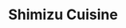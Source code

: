 ---
layout: place
title: "Shimizu Cuisine"
permalink: /california/oakland/shimizu-cuisine.html
stateAbbr: CA
stateName: California
cityName: Oakland
seo:
  name: "Shimizu Cuisine"
  type: Restaurant
  links: http://shimizu.menu11.com/
description: "Shimizu Cuisine serves delicious sushi in Oakland, California. Try fresh Japanese dishes for a great dining experience. "
place_id: ChIJt1yYsPZ9hYARJL1UolwVYhE
photos:
  - name: >-
      places/ChIJt1yYsPZ9hYARJL1UolwVYhE/photos/AeeoHcK027wqNDcsTekgMqGKiQ7PPzoFrbZ-CXpyCFlp2uRbEYMoSddp72jLITJEvUXIChVH2BU4DD6RNY5lRtN9n6W8xi4N4imoTLAnCqm5rdZVghg4Za3JjF7D50v29G89bJ5xZWspK7moygPnZVL8cpYzFeT1_IYwuZk97lKxe79yRXlnAOUDx24BftPfu8-z9iQvPof4a0o3uIkYUex1Zh3tvjiJq0uQN9iamSt2D79cHevgsU_Iyxy_ungnFV_JZcapJRrCzo9Wf3D10jL3GDYgBjcNL9oalB_QxAFux3nGhw
    widthPx: 640
    heightPx: 480
    authorAttributions:
      - displayName: Shimizu Sushi Japanese Restaurant
        uri: https://maps.google.com/maps/contrib/108203232703098838528
        photoUri: >-
          https://lh3.googleusercontent.com/a-/ALV-UjWTfPe0QIJmILWXTuGtTmBHC32ZAOOS7DER2aktTV1UwXkylHfL=s100-p-k-no-mo
    flagContentUri: >-
      https://www.google.com/local/imagery/report/?cb_client=maps_api_places.places_api&image_key=!1e10!2sAF1QipOhPupOtsPpp38RJSTDhAKZ63zN-cP9hR3MG0w6&hl=en-US
    googleMapsUri: >-
      https://www.google.com/maps/place//data=!3m4!1e2!3m2!1sAF1QipOhPupOtsPpp38RJSTDhAKZ63zN-cP9hR3MG0w6!2e10!4m2!3m1!1s0x80857df6b0985cb7:0x1162155ca254bd24
  - name: >-
      places/ChIJt1yYsPZ9hYARJL1UolwVYhE/photos/AeeoHcLQIB6p2aZ5aEp_oFBrRGNP4I_Waft-qwxDXqNWL3-0sEoqgxOulaXatWISZdxnmuhsYiF5znWBhK8Wf3luEfAVPVc1yzbXh94OTyToiJL3G3sCW7uOoDZiv0RzLp3G4qdVDD0Hg2Uu2QKuRq8IOybAzvFryK56kql77XPQf6zh4uVP2_P9aukL-qhTKmcc2qqhW5mlAhv9EltlUh2U199ce1V5uTfMMXwDnPxxSDaCD0prJhMy-5AMRBFgH7Hg6Lsd_Syka-iRTFBQkUj-J6rwQTrMMZ2M4l96cCJ1uwjye83996x9oGibTO5pZ0RQP5Li911HDY9m0NcZ2i57MOKKut3rkBv2Juw-yJzpMGKSZprHIRGcaULubBcaW9rYRx8N3DibzlMZK9VzUJ9NFP2kg7Zxwh8BUNVEr0LLar544g
    widthPx: 4032
    heightPx: 1960
    authorAttributions:
      - displayName: sandra p
        uri: https://maps.google.com/maps/contrib/105394034110420365819
        photoUri: >-
          https://lh3.googleusercontent.com/a-/ALV-UjX2rf3DnHqCcl94WsTxQnrptNRyJ6kjQ5F4BUR8g-m0svwLHE9I=s100-p-k-no-mo
    flagContentUri: >-
      https://www.google.com/local/imagery/report/?cb_client=maps_api_places.places_api&image_key=!1e10!2sCIHM0ogKEICAgIC0gZHRPA&hl=en-US
    googleMapsUri: >-
      https://www.google.com/maps/place//data=!3m4!1e2!3m2!1sCIHM0ogKEICAgIC0gZHRPA!2e10!4m2!3m1!1s0x80857df6b0985cb7:0x1162155ca254bd24
  - name: >-
      places/ChIJt1yYsPZ9hYARJL1UolwVYhE/photos/AeeoHcKCPQ3x5vINEQF5O3xbIozniZXk2Wc0nxhfLpy-t8RCcaX_aEfA5VcrdxgINo-qGoJCJ55uC2QFuqr7BVoa8Ytvljo09dAkpQElxp3iFQtRtesp2mLX5AwqyurJNQbmrfYu3Pm2Wetxcg0HOmiAR2LrxM8Qbmed61vNBt3OWhxCy_n0Jb5CL5GGBXSD3-fwYxzD0eX9ZEqTzjg1Sp6AdrQ8TFSIj0NEhavYfHkTD02yLiFFFg9rb2WgmF59O_yXOmZCxHVruBCsYuQttv-vP_wKr_owIvP90KmRmd94luK83xNR3uveBmpz_EWlPcDvbkqCC2eFOGEhFHXfSM5dLo7khHG99RcmonZXn1Cgcdg9GV32qIKFnrGBjp3wn_k5t-ULBsmRhw0FhOiSHESmQs-IHMTlt4KbyxypLTfOv4Ws-A
    widthPx: 4080
    heightPx: 3072
    authorAttributions:
      - displayName: Kerry Jones
        uri: https://maps.google.com/maps/contrib/104670480264290183630
        photoUri: >-
          https://lh3.googleusercontent.com/a-/ALV-UjXdSVxcmzkY_cRSbd8pHlmITFQ89c-TKelxbMubANRc4BbuCBpc=s100-p-k-no-mo
    flagContentUri: >-
      https://www.google.com/local/imagery/report/?cb_client=maps_api_places.places_api&image_key=!1e10!2sCIHM0ogKEICAgIDP6o63cQ&hl=en-US
    googleMapsUri: >-
      https://www.google.com/maps/place//data=!3m4!1e2!3m2!1sCIHM0ogKEICAgIDP6o63cQ!2e10!4m2!3m1!1s0x80857df6b0985cb7:0x1162155ca254bd24
  - name: >-
      places/ChIJt1yYsPZ9hYARJL1UolwVYhE/photos/AeeoHcIDDEYXeBxy55tF7ZQYxTqN3PTUoyZQUR0bFIPT7Ur2PhFdLNVaVYszNKkC1xYSIAoQa_zVjGbIWMv39Y_frFb7YIAqZRxBX-QNi-hwBayhxpwvQv4dtr3JAY-XM1yagIbTuZ_QtGBiUpOTAg4V9DgbWjcuYfJA6SbMTninRGp8_K9JJy7wOsSB31MjXfhgiLlDA--PuKcZBgtJ8rOtSAUQ3WVhVrmnyJ_xPDRVOBzWxYByw2XqtlI9jjTDV37iaAFkCTadLlX_LYAsuMcSc49szk-Ro0_CM6wbgdvti5S3oIBSk3yAS0iYR1nHZ2n75QTreGs6jmvp8d5UZvAEMNsdzdtNxay4_hlRlysZJdMvltMO2PfHYbenb_PUKNGRlp3mf16DmntYy8Bn3w81d8HIxHZUsH_Rl6uqIiHNC5iheQ
    widthPx: 4032
    heightPx: 3024
    authorAttributions:
      - displayName: Fan Zhao
        uri: https://maps.google.com/maps/contrib/108370221053862188401
        photoUri: >-
          https://lh3.googleusercontent.com/a/ACg8ocIiCdMQ7mS1lzjgiy66kc3nqcFtHM05N8a5-14pOHXYAzwnWA=s100-p-k-no-mo
    flagContentUri: >-
      https://www.google.com/local/imagery/report/?cb_client=maps_api_places.places_api&image_key=!1e10!2sCIHM0ogKEICAgIDXqbzuDg&hl=en-US
    googleMapsUri: >-
      https://www.google.com/maps/place//data=!3m4!1e2!3m2!1sCIHM0ogKEICAgIDXqbzuDg!2e10!4m2!3m1!1s0x80857df6b0985cb7:0x1162155ca254bd24
  - name: >-
      places/ChIJt1yYsPZ9hYARJL1UolwVYhE/photos/AeeoHcJUN16-KeiOAPflj4xRWxUoE5_pd0tXDNeKW46NIZf2LZMV0nG0jUNtwXmauW-MqKnrTCRXXlR4kq64uI18EckhhsJ7eJQ3785Y6t86Vjzmwq0-51NBtK1aOe9L5PRoqT_vy89B36umdXJNM31SYBFLur-C8vzYeLGPS9pz0BfLs9yaI5E9fnYo8bTu3CevKcLMXSyaS0XJY1iEG5G21kCq3JcGEEaCfioemPcKHG55fPxR4-4AOewFTeGDq1upGmwrQNRayzDU0Y4OceXgHoqQ5KiSN8-E3BEaOBr7XpZoYKIFpjc_f2aRh_lDhYmQEhumE8YsD4f3gWNznUAHtTxSzW-0tQXmWYRN_BkmhP42pOf0Mm2Jg6o67C3eN8KKlCXgc_mlUr84D1Qv3CKfVAdlih7jfeVY3IWpyHaSW3hQXWvG
    widthPx: 348
    heightPx: 348
    authorAttributions:
      - displayName: Rehman Ali
        uri: https://maps.google.com/maps/contrib/114043041158393847584
        photoUri: >-
          https://lh3.googleusercontent.com/a/ACg8ocLsNljEZa2J2OC8TS6XPqvHP70t8yXLNoJiMPcD-bJ_rA476Q=s100-p-k-no-mo
    flagContentUri: >-
      https://www.google.com/local/imagery/report/?cb_client=maps_api_places.places_api&image_key=!1e10!2sCIHM0ogKEICAgICPxPufuQE&hl=en-US
    googleMapsUri: >-
      https://www.google.com/maps/place//data=!3m4!1e2!3m2!1sCIHM0ogKEICAgICPxPufuQE!2e10!4m2!3m1!1s0x80857df6b0985cb7:0x1162155ca254bd24
  - name: >-
      places/ChIJt1yYsPZ9hYARJL1UolwVYhE/photos/AeeoHcLqz4-hVmmNOgzyRNngodG1h20GfXnLh8EAvn7kEAQ9C7gUP781bodNfxsY_ETvZZKBZU4rUxq2qW_JXJ2XMjlMqe1JPiRGXIqE63njldHxclU3-NK28T6cOXbKQObTnvVr7qp0VNW8-fkyYjOwlcgfUXiGTs00ik2iLK86Kp2WtyXMc1T06ii0KSKJM_RGbmmmZgX7dLZcSO1y4vatJeMLIRZRodN8qR317BWMnxLDjrsjZ1OU8JS2wuJ-uPizlve5UOK0NcKJyP23HhL_wqOA9pRxv4uHTGSWxTgj-j7Hq2_vD_EbkSpzeviN3xwUidULuJsq-sYXqHUhXdZTqiZWQirfHiRLnZgNP_0wxinpdhGDF4rjZwrWFXaiGeU6rvI9Erf3_-qrc8u1fwHwl6qj2OMuf0AKoHFSUGAN6_o
    widthPx: 3024
    heightPx: 4032
    authorAttributions:
      - displayName: viktoriya kinder
        uri: https://maps.google.com/maps/contrib/103461102727386122702
        photoUri: >-
          https://lh3.googleusercontent.com/a-/ALV-UjWRlerCiE-6hDiLbHsrzi7guxPSloJMKDy1FMPq4X5n4S1On-EX=s100-p-k-no-mo
    flagContentUri: >-
      https://www.google.com/local/imagery/report/?cb_client=maps_api_places.places_api&image_key=!1e10!2sCIHM0ogKEICAgMDAtdPKJw&hl=en-US
    googleMapsUri: >-
      https://www.google.com/maps/place//data=!3m4!1e2!3m2!1sCIHM0ogKEICAgMDAtdPKJw!2e10!4m2!3m1!1s0x80857df6b0985cb7:0x1162155ca254bd24
  - name: >-
      places/ChIJt1yYsPZ9hYARJL1UolwVYhE/photos/AeeoHcLp-kIFKcXCQIvsr0zJjPs0y01UNMai3gIBS1p4-5dZNUtWJK0gLBAW-FH1d0uXdmtot2VofXPn9E_zzQWqYSGX9EHPd7GyO_w-CllILT3AGnwUHyndF-7AlQDWDQtpqHY-v15gh4R-aETvB3DU-OQGfKPuhqucQ0gyp_54szvzRWXVv-zaMtXveWtoj8TfXKZ0iHZMCtZ8O08vxWIvPdogr6YpH1FuNJ5kGwWfV6iOmFKiWkJo1eQbmDbmykOuwJ9ULrT_IohEQ7JbW9URrlUi-qCU60rN3pKbbCTr8ffDc1jeldNOAKjtVOg5GCBweZ7cxlmjqoR4jrFUxRYBC0SToBUok4gE3k_loFraIqYBlCRXg1pk0eIB6D1fG1EyeLgD9Vn7wLZE8eEQX4Y57tY8vqYlnVAlp4iHBfOPyBO8vA
    widthPx: 3072
    heightPx: 4080
    authorAttributions:
      - displayName: Amy McDivitt Leal
        uri: https://maps.google.com/maps/contrib/112836504984844356472
        photoUri: >-
          https://lh3.googleusercontent.com/a-/ALV-UjVHVZTYH0uOa98OtPGRrjtRo6sTLWPhZ2eyQ1Ix_7OnD4sQKC9oDg=s100-p-k-no-mo
    flagContentUri: >-
      https://www.google.com/local/imagery/report/?cb_client=maps_api_places.places_api&image_key=!1e10!2sCIHM0ogKEICAgIDzhMu-Pg&hl=en-US
    googleMapsUri: >-
      https://www.google.com/maps/place//data=!3m4!1e2!3m2!1sCIHM0ogKEICAgIDzhMu-Pg!2e10!4m2!3m1!1s0x80857df6b0985cb7:0x1162155ca254bd24
  - name: >-
      places/ChIJt1yYsPZ9hYARJL1UolwVYhE/photos/AeeoHcIz0pVutA1DzM0tuGZtA1u7xsYBwaq8Y1CMCyMtz7EZz6nDGck7wIXuxeOw2aquSkOVTKTGL3D1iS--bA5qECXVTNJ0oCABgYqJJcygkez6qVLuYfiHOa6tdB1l9MboJiCBt_JpZV0YKtVyczdTajS5_sW3NHzbz3J2AixCgevNqDSlaajetL5EP3SFXcl5Uuo16kuiV1uNcete0p3qgaohB8RthKXYQVyA_J7aNCFENc0ZrrZdJU3tyW9I9Tp0gf8sUpnYhOeoocZ9NXzLCbN4liNUxEmZv2VEtmcP0BTQmzZ_khhUv9a44WupiOKWM0hmdlENHtj-scU0B3rR6MrITpYh7Eg2UG0Otm3Fe9cZvjaJK9GfpxxWBxROmlm3ZjBytnSJdmkvVMHInXNvhY90rCrkVqRgRier9IbR5yxugw
    widthPx: 4032
    heightPx: 3024
    authorAttributions:
      - displayName: Suzanne Freedman
        uri: https://maps.google.com/maps/contrib/103218069509122549297
        photoUri: >-
          https://lh3.googleusercontent.com/a-/ALV-UjXua_QX2xGG3IZBWs-54PhYbWtlvwBh74aP-tLqRrLb6oZniUkr=s100-p-k-no-mo
    flagContentUri: >-
      https://www.google.com/local/imagery/report/?cb_client=maps_api_places.places_api&image_key=!1e10!2sCIHM0ogKEICAgID2nJfVfQ&hl=en-US
    googleMapsUri: >-
      https://www.google.com/maps/place//data=!3m4!1e2!3m2!1sCIHM0ogKEICAgID2nJfVfQ!2e10!4m2!3m1!1s0x80857df6b0985cb7:0x1162155ca254bd24
  - name: >-
      places/ChIJt1yYsPZ9hYARJL1UolwVYhE/photos/AeeoHcJNauGwg0a6KVQJS9PUnLr_V9G1pzE_NRAIHiASqfoIQRuLM-81VpVNbBl3kGLMa0yXAzx-oXFEkQgwcqhi8NUeH-peNjeJ_Zm174PjgpqB78c8X04RJlAqkR-clFERIfXOgZxsaxSvvQs7SeTvOEFTQwbzjYZtxeUZ9nLml7e9OqO06Pp6ZjdlmlyIuULyHgTm_FBnkk98bFeqGUd89unmuNfbZ5XPZmWaU2bXV8fFHeM91R3a9XHC0m0LvHycyFRryTLTplv5s6aeFlOYXb8gwQnu14IT5I45A7IOA3TID3uGwBUyvdDWAB4G-vzoG6mYJ4lzxJQoqL1HqO1d7WrCJhdqkAyu6vXpJgnpuSC75brtsTxbJ11oXDf0l5p4VDvBzC2AbzX1GPvR4lUiDoaxcIPssMe3osduLyh1iqlDfHoh
    widthPx: 2471
    heightPx: 1504
    authorAttributions:
      - displayName: B L
        uri: https://maps.google.com/maps/contrib/114841115963002322672
        photoUri: >-
          https://lh3.googleusercontent.com/a/ACg8ocK4pNKGJ55T43OCfUALFl_0Gz93_ouHXnP5-IeH5JHCqHROyw=s100-p-k-no-mo
    flagContentUri: >-
      https://www.google.com/local/imagery/report/?cb_client=maps_api_places.places_api&image_key=!1e10!2sCIHM0ogKEICAgIC4wNqi6AE&hl=en-US
    googleMapsUri: >-
      https://www.google.com/maps/place//data=!3m4!1e2!3m2!1sCIHM0ogKEICAgIC4wNqi6AE!2e10!4m2!3m1!1s0x80857df6b0985cb7:0x1162155ca254bd24
  - name: >-
      places/ChIJt1yYsPZ9hYARJL1UolwVYhE/photos/AeeoHcLQVrS1BkrHvTWyNWN81PvvQtBOSQWkL2G7lOBHmzYrlm5YZJHQPrS_Wo4jkhEgGSxW57z5dMD2yI38U6ni0Q903sPsdPBoq8S0w8sCFeDpHt0lEUgXDgaS6_9Fe3a43q1CPSGMe6BPd-U-fhwLbTX3yefdehhqF06X3Bqs-jnMi57jgR21Tps3ERzGNLbwwscXvOMHQ8bq1djZSst32EUq0tzd8UVlrEKpmntmtz3gynQOrwc_-TxL6GE7kIiL81yPDB0jBihobPnLDHmarIV5InK_lU-wDBM-cBTPSQ-iG90PmvJyZbCisZbb8wgjv5f5JsE40N7NkTPNc5voDUapOsYBn5v59Y5ydspOf5__nDZjwNQXsFo_0Htw04tPlE-OLZAl3ls4n_YKcJ7nMdUct5nka34Ch_aBw4IaGfQ
    widthPx: 4032
    heightPx: 3024
    authorAttributions:
      - displayName: Stewart Buettell
        uri: https://maps.google.com/maps/contrib/102901012809127828813
        photoUri: >-
          https://lh3.googleusercontent.com/a-/ALV-UjUUml0QcOBsHKJyXKqiKqXT0YPXkf88RSIvPgYh5k1-rZ7vCOtH=s100-p-k-no-mo
    flagContentUri: >-
      https://www.google.com/local/imagery/report/?cb_client=maps_api_places.places_api&image_key=!1e10!2sCIHM0ogKEICAgID4qffudw&hl=en-US
    googleMapsUri: >-
      https://www.google.com/maps/place//data=!3m4!1e2!3m2!1sCIHM0ogKEICAgID4qffudw!2e10!4m2!3m1!1s0x80857df6b0985cb7:0x1162155ca254bd24
address: 4290 Piedmont Ave, Oakland, CA 94611, USA
street: 4290 Piedmont Ave
city: Oakland
state: CA
zip: '94611'
country: USA
neighborhood: Piedmont Avenue
latitude: '37.828511'
longitude: '-122.249383'
accessibility_options:
  wheelchairAccessibleParking: true
  wheelchairAccessibleEntrance: true
  wheelchairAccessibleRestroom: true
  wheelchairAccessibleSeating: true
business_status: OPERATIONAL
name: Shimizu Cuisine
google_maps_links:
  directionsUri: >-
    https://www.google.com/maps/dir//''/data=!4m7!4m6!1m1!4e2!1m2!1m1!1s0x80857df6b0985cb7:0x1162155ca254bd24!3e0
  placeUri: https://maps.google.com/?cid=1252587133967056164
  writeAReviewUri: >-
    https://www.google.com/maps/place//data=!4m3!3m2!1s0x80857df6b0985cb7:0x1162155ca254bd24!12e1
  reviewsUri: >-
    https://www.google.com/maps/place//data=!4m4!3m3!1s0x80857df6b0985cb7:0x1162155ca254bd24!9m1!1b1
  photosUri: >-
    https://www.google.com/maps/place//data=!4m3!3m2!1s0x80857df6b0985cb7:0x1162155ca254bd24!10e5
primary_type: Japanese Restaurant
opening_hours:
  regular: null
  current: null
secondary_opening_hours:
  regular:
    weekdayDescriptions: null
    type: null
  current:
    weekdayDescriptions: null
    type: null
phone: (510) 653-7622
price_level: PRICE_LEVEL_MODERATE
price_range: $20 &ndash; $30
rating: '4.5'
rating_count: 566
website: http://shimizu.menu11.com/
reviews: null
parking_options: null
payment_options: null
allow_dogs: null
curbside_pickup: null
delivery: null
dine_in: null
good_for_children: null
good_for_groups: null
good_for_sports: null
live_music: null
menu_for_children: null
outdoor_seating: null
reservable: null
restroom: null
serves_beer: null
serves_breakfast: null
serves_brunch: null
serves_cocktails: null
serves_coffee: null
serves_dinner: null
serves_dessert: null
serves_lunch: null
serves_vegetarian_food: null
serves_wine: null
takeout: null
summary: null

---